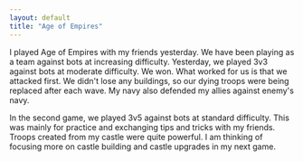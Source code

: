 ```yaml
---
layout: default
title: "Age of Empires"
---
```


I played Age of Empires with my friends yesterday. We have been playing as a team against bots at increasing difficulty. Yesterday, we played 3v3 against bots at moderate difficulty. We won. What worked for us is that we attacked first. We didn't lose any buildings, so our dying troops were being replaced after each wave. My navy also defended my allies against enemy's navy.

In the second game, we played 3v5 against bots at standard difficulty. This was mainly for practice and exchanging tips and tricks with my friends. Troops created from my castle were quite powerful. I am thinking of focusing more on castle building and castle upgrades in my next game.